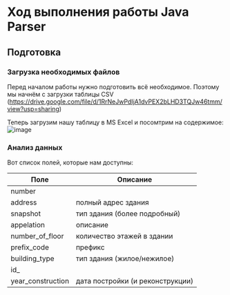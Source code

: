 # Ход выполнения работы Java Parser

## Подготовка

### Загрузка необходимых файлов
Перед началом работы нужно подготовить всё необходимое.
Поэтому мы начнём с загрузки таблицы CSV (https://drive.google.com/file/d/1RrNeJwPdIjA1dvPEX2bLHD3TQJw46tmm/view?usp=sharing)

Теперь загрузим нашу таблицу в MS Excel и посомтрим на содержимое:
![image](https://user-images.githubusercontent.com/92515117/147056586-f09a7a73-4c2b-4c45-8d7a-58249522f44b.png)

### Анализ данных
Вот список полей, которые нам доступны:

| Поле | Описание |
| ---- | -------- |
| number |  |
| address | полный адрес здания |
| snapshot | тип здания (более подробный) |
| appelation | описание |
| number_of_floor | количество этажей в здании |
| prefix_code | префикс |
| building_type | тип здания (жилое/нежилое) |
| id_ |  |
| year_construction | дата постройки (и реконструкции) |
